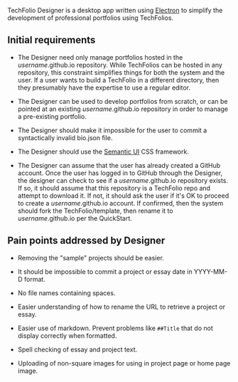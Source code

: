 TechFolio Designer is a desktop app written using [Electron](http://electron.atom.io/) to simplify the development of professional portfolios using TechFolios.

## Initial requirements

* The Designer need only manage portfolios hosted in the *username*.github.io repository. While TechFolios can be hosted in any repository, this constraint simplifies things for both the system and the user.  If a user wants to build a TechFolio in a different directory, then they presumably have the expertise to use a regular editor.

* The Designer can be used to develop portfolios from scratch, or can be pointed at an existing *username*.github.io repository in order to manage a pre-existing portfolio. 

* The Designer should make it impossible for the user to commit a syntactically invalid bio.json file. 

* The Designer should use the [Semantic UI](http://semantic-ui.com/) CSS framework. 

* The Designer can assume that the user has already created a GitHub account.  Once the user has logged in to GitHub through the Designer, the designer can check to see if a *username*.github.io repository exists. If so, it should assume that this repository is a TechFolio repo and attempt to download it.   If not, it should ask the user if it's OK to proceed to create a *username*.github.io account. If confirmed, then the system should fork the TechFolio/template, then rename it to *username*.github.io per the QuickStart.

## Pain points addressed by Designer

* Removing the "sample" projects should be easier.

* It should be impossible to commit a project or essay date in YYYY-MM-D format.

* No file names containing spaces.

* Easier understanding of how to rename the URL to retrieve a project or essay.

* Easier use of markdown.  Prevent problems like `##Title` that do not display correctly when formatted.

* Spell checking of essay and project text.

* Uploading of non-square images for using in project page or home page image.


